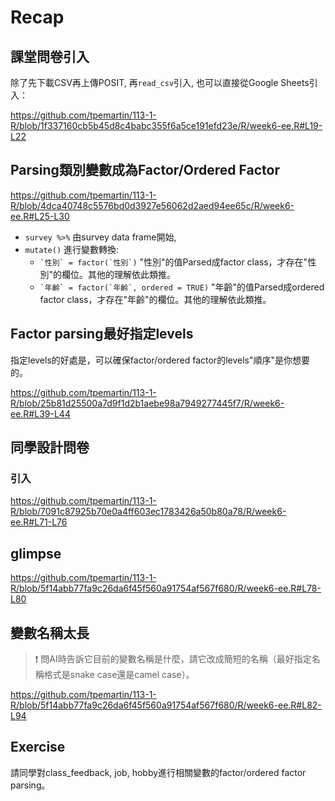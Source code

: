 # Recap

## 課堂問卷引入

除了先下載CSV再上傳POSIT, 再`read_csv`引入, 也可以直接從Google Sheets引入：

<https://github.com/tpemartin/113-1-R/blob/1f337160cb5b45d8c4babc355f6a5ce191efd23e/R/week6-ee.R#L19-L22>

## Parsing類別變數成為Factor/Ordered Factor

<https://github.com/tpemartin/113-1-R/blob/4dca40748c5576bd0d3927e56062d2aed94ee65c/R/week6-ee.R#L25-L30>

  - `survey %>%` 由survey data frame開始,  
  - `mutate()` 進行變數轉換:
    - `` `性別` = factor(`性別`) `` "性別"的值Parsed成factor class，才存在"性別"的欄位。其他的理解依此類推。  
    - `` `年齡` = factor(`年齡`, ordered = TRUE) `` "年齡"的值Parsed成ordered factor class，才存在"年齡"的欄位。其他的理解依此類推。


## Factor parsing最好指定levels

指定levels的好處是，可以確保factor/ordered factor的levels"順序"是你想要的。

<https://github.com/tpemartin/113-1-R/blob/25b81d25500a7d9f1d2b1aebe98a7949277445f7/R/week6-ee.R#L39-L44>

## 同學設計問卷

### 引入

<https://github.com/tpemartin/113-1-R/blob/7091c87925b70e0a4ff603ec1783426a50b80a78/R/week6-ee.R#L71-L76>

## glimpse

<https://github.com/tpemartin/113-1-R/blob/5f14abb77fa9c26da6f45f560a91754af567f680/R/week6-ee.R#L78-L80>

## 變數名稱太長

> :exclamation: 問AI時告訴它目前的變數名稱是什麼，請它改成簡短的名稱（最好指定名稱格式是snake case還是camel case）。

<https://github.com/tpemartin/113-1-R/blob/5f14abb77fa9c26da6f45f560a91754af567f680/R/week6-ee.R#L82-L94>

## Exercise

請同學對class_feedback, job, hobby進行相關變數的factor/ordered factor parsing。